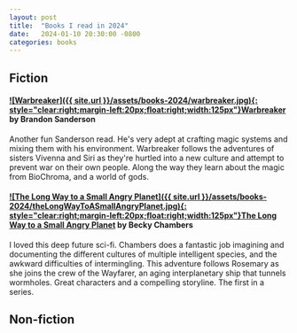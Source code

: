 ```yaml
---
layout: post
title:  "Books I read in 2024"
date:   2024-01-10 20:30:00 -0800
categories: books
---
```


## Fiction

#### [![Warbreaker]({{ site.url }}/assets/books-2024/warbreaker.jpg){: style="clear:right;margin-left:20px;float:right;width:125px"}](https://www.amazon.com/dp/B002KYHZHA/)[Warbreaker](https://www.amazon.com/dp/B002KYHZHA/) by Brandon Sanderson

Another fun Sanderson read. He's very adept at crafting magic systems and mixing them with his environment. Warbreaker follows the adventures of sisters Vivenna and Siri as they're hurtled into a new culture and attempt to prevent war on their own people. Along the way they learn about the magic from BioChroma, and a world of gods. 


#### [![The Long Way to a Small Angry Planet]({{ site.url }}/assets/books-2024/theLongWayToASmallAngryPlanet.jpg){: style="clear:right;margin-left:20px;float:right;width:125px"}](https://www.amazon.com/dp/B00ZP64F28/)[The Long Way to a Small Angry Planet](https://www.amazon.com/dp/B00ZP64F28/) by Becky Chambers

I loved this deep future sci-fi. Chambers does a fantastic job imagining and documenting the different cultures of multiple intelligent species, and the awkward difficulties of intermingling. This adventure follows Rosemary as she joins the crew of the Wayfarer, an aging interplanetary ship that tunnels wormholes. Great characters and a compelling storyline. The first in a series.




## Non-fiction


